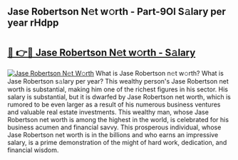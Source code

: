 ## Jase Robertson N𝚎t w𝚘rth - Part-9Ol S𝚊lary per year rHdpp

# <h2><a href="http://gc3ci8.nevu.top/?p=Jase+Robertson">🔗 👉🔴 Jase Robertson N𝚎t w𝚘rth - S𝚊lary</a></h2>

[![Jase Robertson N𝚎t W𝚘rth](https://i.imgur.com/Oavwk0R.jpeg)](http://gc3ci8.nevu.top/?p=Jase+Robertson)
What is Jase Robertson n𝚎t w𝚘rth? What is Jase Robertson s𝚊lary per year?
This wealthy person's Jase Robertson net worth is substantial, making him one of the richest figures in his sector. His salary is substantial, but it is dwarfed by Jase Robertson net worth, which is rumored to be even larger as a result of his numerous business ventures and valuable real estate investments. This wealthy man, whose Jase Robertson net worth is among the highest in the world, is celebrated for his business acumen and financial savvy. This prosperous individual, whose Jase Robertson net worth is in the billions and who earns an impressive salary, is a prime demonstration of the might of hard work, dedication, and financial wisdom.
